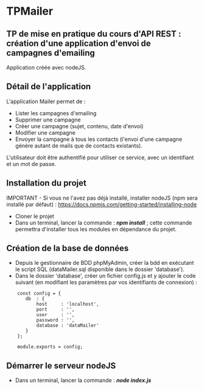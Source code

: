 # TPMailer
## TP de mise en pratique du cours d'API REST : création d'une application d'envoi de campagnes d'emailing

Application créée avec nodeJS.

## Détail de l'application

L'application Mailer permet de :
- Lister les campagnes d'emailing
- Supprimer une campagne
- Créer une campagne (sujet, contenu, date d'envoi)
- Modifier une campagne
- Envoyer la campagne à tous les contacts (l'envoi d'une campagne génère autant de mails que de contacts existants).

L'utilisateur doit être authentifié pour utiliser ce service, avec un identifiant et un mot de passe.

## Installation du projet

IMPORTANT - Si vous ne l'avez pas déjà installé, installer nodeJS (npm sera installé par défaut) : https://docs.npmjs.com/getting-started/installing-node

- Cloner le projet
- Dans un terminal, lancer la commande : ***npm install*** ; cette commande permettra d'installer tous les modules en dépendance du projet.

## Création de la base de données

- Depuis le gestionnaire de BDD phpMyAdmin, créer la bdd en exécutant le script SQL (dataMailer.sql disponible dans le dossier 'database').
- Dans le dossier 'database', créer un fichier config.js et y ajouter le code suivant (en modifiant les paramètres par vos identifiants de connexion) :

``` 
    const config = {
       db  : {
           host     : 'localhost',
           port     : '',
           user     : '',
           password : '',
           database : 'dataMailer'
       }
    };
    
    module.exports = config;

```

## Démarrer le serveur nodeJS

- Dans un terminal, lancer la commande : ***node index.js***